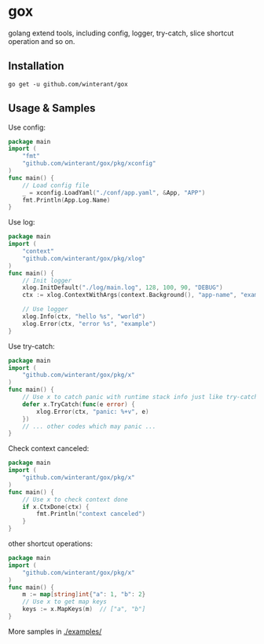 # gox

golang extend tools, including config, logger, try-catch, slice shortcut operation and so on.

## Installation

```
go get -u github.com/winterant/gox
```

## Usage & Samples

Use config:
```go
package main
import (
    "fmt"
    "github.com/winterant/gox/pkg/xconfig"
)
func main() {
    // Load config file
    _ = xconfig.LoadYaml("./conf/app.yaml", &App, "APP")
    fmt.Println(App.Log.Name)
}
```

Use log:
```go
package main
import (
    "context"
    "github.com/winterant/gox/pkg/xlog"
)
func main() {
    // Init logger
    xlog.InitDefault("./log/main.log", 128, 100, 90, "DEBUG")
    ctx := xlog.ContextWithArgs(context.Background(), "app-name", "example") // add context args which will print in log

    // Use logger
    xlog.Info(ctx, "hello %s", "world")
    xlog.Error(ctx, "error %s", "example")
}
```

Use try-catch:
```go
package main
import (
    "github.com/winterant/gox/pkg/x"
)
func main() {
    // Use x to catch panic with runtime stack info just like try-catch in other language
    defer x.TryCatch(func(e error) {
        xlog.Error(ctx, "panic: %+v", e)
    })
    // ... other codes which may panic ...
}
```

Check context canceled:
```go
package main
import (
    "github.com/winterant/gox/pkg/x"
)
func main() {
    // Use x to check context done
    if x.CtxDone(ctx) {
        fmt.Println("context canceled")
    }
}
```

other shortcut operations:
```go
package main
import (
	"github.com/winterant/gox/pkg/x"
)
func main() {
	m := map[string]int{"a": 1, "b": 2}
    // Use x to get map keys
    keys := x.MapKeys(m)  // ["a", "b"]
}
```

More samples in [./examples/](./examples/)
